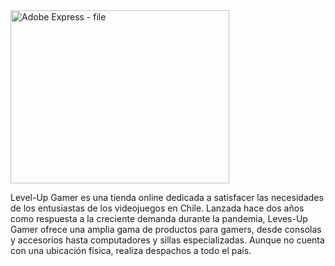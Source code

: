 <img width="350" height="277" alt="Adobe Express - file" src="https://github.com/user-attachments/assets/4b302cc2-2fa9-4dc0-94b1-35498a85aad9" />


Level-Up Gamer es una tienda online dedicada a satisfacer las necesidades de los entusiastas de los
videojuegos en Chile. Lanzada hace dos años como respuesta a la creciente demanda durante la
pandemia, Leves-Up Gamer ofrece una amplia gama de productos para gamers, desde consolas y
accesorios hasta computadores y sillas especializadas. Aunque no cuenta con una ubicación física,
realiza despachos a todo el país.
